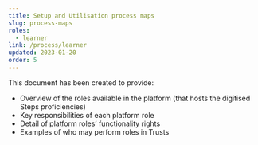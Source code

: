 ```yaml
---
title: Setup and Utilisation process maps
slug: process-maps
roles:
  - learner
link: /process/learner
updated: 2023-01-20
order: 5
---
```

This document has been created to provide:​

- Overview of the roles available in the platform (that hosts the digitised Steps proficiencies)
- Key responsibilities of each platform role
- Detail of platform roles’ functionality rights
- Examples of who may perform roles in Trusts